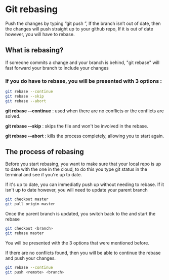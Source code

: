# Git rebasing

Push the changes by typing “git push <remote><branch>”, If the branch isn’t out of date, then the changes will push straight up to your github repo, If it is out of date however, you will have to rebase.

## What is rebasing?
If someone commits a change and your branch is behind, "git rebase" will fast forward your branch to include your changes 

### If you do have to rebase, you will be presented with 3 options :
```sh
git rebase --continue
git rebase --skip
git rebase --abort
```

**git rebase --continue** : used when there are no conflicts or the conflicts are solved.  

**git rebase --skip** : skips the file and won't be involved in the rebase.  

**git rebase --abort** : kills the process completely, allowing you to start again.  

## The process of rebasing
Before you start rebasing, you want to make sure that your local repo is up to date with the one in the cloud, to do this you type git status in the terminal and see if you're up to date.  

If it's up to date, you can immediatly push up without needing to rebase. If it isn't up to date however, you will need to update your parent branch
```sh
git checkout master
git pull origin master
```
Once the parent branch is updated, you switch back to the <branch> and start the rebase
```sh
git checkout <branch>
git rebase master
```
You will be presented with the 3 options that were mentioned before.  

If there are no conflicts found, then you will be able to continue the rebase and push your changes.
```sh
git rebase --continue
git push <remote> <branch>
```
